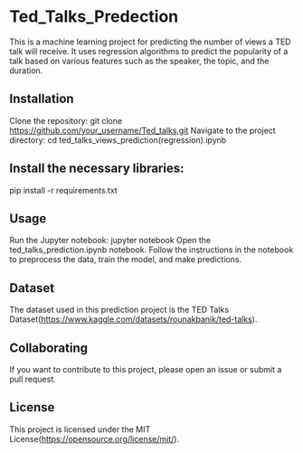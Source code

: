 # Ted_Talks_Predection
This is a machine learning project for predicting the number of views a TED talk will receive. It uses regression algorithms to predict the popularity of a talk based on various features such as the speaker, the topic, and the duration.

## Installation
Clone the repository: git clone https://github.com/your_username/Ted_talks.git
Navigate to the project directory: cd ted_talks_views_prediction(regression).ipynb

## Install the necessary libraries: 
pip install -r requirements.txt

## Usage
Run the Jupyter notebook: jupyter notebook
Open the ted_talks_prediction.ipynb notebook.
Follow the instructions in the notebook to preprocess the data, train the model, and make predictions.

## Dataset
The dataset used in this prediction project is the TED Talks Dataset(https://www.kaggle.com/datasets/rounakbanik/ted-talks).

## Collaborating
If you want to contribute to this project, please open an issue or submit a pull request.

## License
This project is licensed under the MIT License(https://opensource.org/license/mit/).
